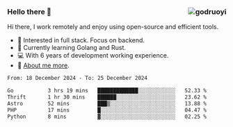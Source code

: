 ### Hello there 👋 <img align="right" src="https://github-readme-stats.vercel.app/api?username=godruoyi&show_icons=true" alt="godruoyi" />

Hi there, I work remotely and enjoy using open-source and efficient tools.

- 🔭 Interested in full stack. Focus on backend.
- 🌱 Currently learning Golang and Rust.
- 💻 With 6 years of development working experience.
- 👒 [About me more](https://godruoyi.com/posts/about-godruoyi).



<!--START_SECTION:waka-->

```txt
From: 18 December 2024 - To: 25 December 2024

Go           3 hrs 19 mins   █████████████░░░░░░░░░░░░   52.33 %
Thrift       1 hr 30 mins    ██████░░░░░░░░░░░░░░░░░░░   23.62 %
Astro        52 mins         ███▒░░░░░░░░░░░░░░░░░░░░░   13.88 %
PHP          17 mins         █░░░░░░░░░░░░░░░░░░░░░░░░   04.47 %
Python       8 mins          ▓░░░░░░░░░░░░░░░░░░░░░░░░   02.25 %
```

<!--END_SECTION:waka-->
